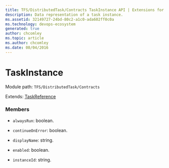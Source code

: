 ```yaml
---
title: TFS/DistributedTask/Contracts TaskInstance API | Extensions for Azure DevOps Services
description: Data representation of a task instance.
ms.assetid: 32149727-24bd-80c2-a1c0-ada602ff0c0a
ms.technology: devops-ecosystem
generated: true
author: chcomley
ms.topic: article
ms.author: chcomley
ms.date: 08/04/2016
---
```


# TaskInstance

Module path: `TFS/DistributedTask/Contracts`

Extends: [TaskReference](../../../TFS/DistributedTask/Contracts/TaskReference.md)

### Members

- `alwaysRun`: boolean.

- `continueOnError`: boolean.

- `displayName`: string.

- `enabled`: boolean.

- `instanceId`: string.
